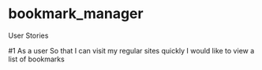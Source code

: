 # bookmark_manager


User Stories

#1
As a user
So that I can visit my regular sites quickly
I would like to view a list of bookmarks
